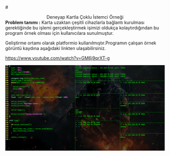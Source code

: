 #<center>Deneyap Kartla Çoklu İstemci Örneği</center>
<b>Problem tanımı :</b> Karta uzaktan çeşitli cihazlarla bağlantı kurulması gerektiğinde bu işlemi gerçekleştirmek işimizi oldukça kolaytırdığından bu program örnek olması için kullanıcılara sunulmuştur.

Geliştirme ortamı olarak platformio kullanılmıştır.Programın çalışan örnek görüntü kaydına aşağıdaki linkten ulaşabilirsiniz.

https://www.youtube.com/watch?v=GM6j9qrXT-g


![](pics/test.png "")
